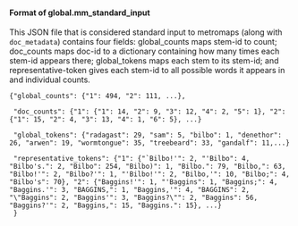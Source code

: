 #### Format of global.mm_standard_input

This JSON file that is considered standard input to metromaps (along with `doc_metadata`) contains four fields: global_counts maps stem-id to count; doc_counts maps doc-id to a dictionary containing how many times each stem-id appears there; global_tokens maps each stem to its stem-id; and representative-token gives each stem-id to all possible words it appears in and individual counts. 

    {"global_counts": {"1": 494, "2": 111, ...}, 
     
     "doc_counts": {"1": {"1": 14, "2": 9, "3": 12, "4": 2, "5": 1}, "2": {"1": 15, "2": 4, "3": 13, "4": 1, "6": 5}, ...}
     
     "global_tokens": {"radagast": 29, "sam": 5, "bilbo": 1, "denethor": 26, "arwen": 19, "wormtongue": 35, "treebeard": 33, "gandalf": 11,...}
     
     "representative_tokens": {"1": {"`Bilbo!'": 2, "'Bilbo": 4, "Bilbo's.": 2, "Bilbo": 254, "Bilbo)": 1, "Bilbo.": 79, "Bilbo,": 63, "Bilbo!'": 2, "Bilbo?'": 1, "'Bilbo!'": 2, "Bilbo,'": 10, "Bilbo;": 4, "Bilbo's": 70}, "2": {"Baggins!'": 1, "'Baggins": 1, "Baggins;": 4, "Baggins.'": 3, "BAGGINS,": 1, "Baggins,'": 4, "BAGGINS": 2, "\"Baggins": 2, "Baggins'": 3, "Baggins?\"": 2, "Baggins": 56, "Baggins?'": 2, "Baggins,": 15, "Baggins.": 15}, ...}
     }